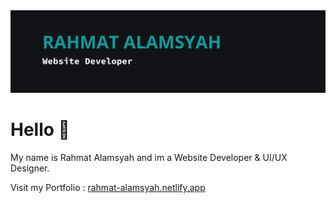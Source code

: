 <img src='Baner.png'/>

# Hello 👋

My name is Rahmat Alamsyah and im a Website Developer & UI/UX Designer.

Visit my Portfolio : <a href="https://rahmat-alamsyah.netlify.app/">rahmat-alamsyah.netlify.app</a>
